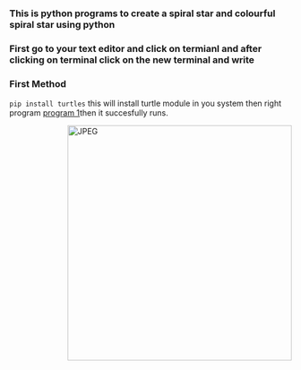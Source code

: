 ### This is python programs to create a spiral star and colourful spiral star using python 

### First go to your text editor and click on termianl and after clicking on terminal click on the new terminal and write 
### First Method
`pip install turtles` this will install turtle module in you system then right program [program 1](https://github.com/Ayush7614/Amazing-Python-Scripts/blob/master/Creating%20a%20spiral%20star%20using%20Python/program1.py)then it succesfully runs.

  <img align="right" alt="JPEG" src="https://github.com/Ayush7614/Amazing-Python-Scripts/blob/master/Creating%20a%20spiral%20star%20using%20Python/Spiral%20Star.jpeg?raw=true" width="400" height="420" />
